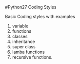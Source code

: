 #Python27 Coding Styles

Basic Coding styles with examples 


1. variable
2. functions
3. classes
4. inheritance
5. super class
6. lamba functions
7. recursive functions.